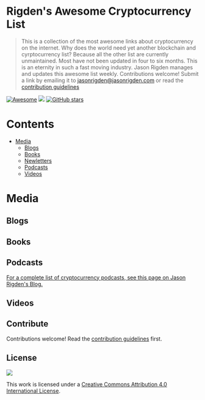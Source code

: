 # Rigden's Awesome Cryptocurrency List 
> This is a collection of the most awesome links about cryptocurrency on the internet. Why does the world need yet another blockchain and cyrptocurrency list? Because all the other list are currently unmaintained. Most have not been updated in four to six months. This is an eternity in such a fast moving industry. Jason Rigden manages and updates this awesome list weekly. Contributions welcome! Submit a link by emailing it to jasonrigden@jasonrigden.com or read the [contribution guidelines](contributing.md) 


[![Awesome](https://awesome.re/badge-flat.svg)](https://awesome.re) ![](https://img.shields.io/github/last-commit/jrigden/awesome-list-cryptocurrency.svg) [![GitHub stars](https://img.shields.io/github/stars/jrigden/awesome-list-cryptocurrency.svg)](https://github.com/jrigden/awesome-list-cryptocurrency/stargazers)


# Contents

- [Media](#media)
	- [Blogs](#blogs)
	- [Books](#books)
	- [Newletters](#newsletters)
	- [Podcasts](#podcasts)
	- [Videos](#videos)

# Media

## Blogs

## Books

## Podcasts
[For a complete list of cryptocurrency podcasts, see this page on Jason Rigden's Blog.](https://jasonrigden.com/posts/list_of_cryptocurrency_podcasts/)

## Videos





## Contribute

Contributions welcome! Read the [contribution guidelines](contributing.md) first.


## License

![](https://i.creativecommons.org/l/by/4.0/88x31.png) 

This work is licensed under a [Creative Commons Attribution 4.0 International License](http://creativecommons.org/licenses/by/4.0/).
